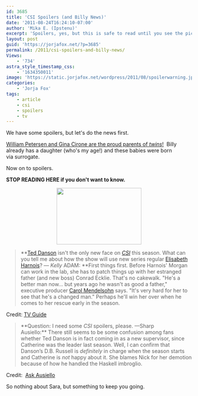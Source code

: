 ```yaml
---
id: 3685
title: 'CSI Spoilers (and Billy News)'
date: '2011-08-24T16:24:10-07:00'
author: 'Mika E. (Ipstenu)'
excerpt: 'Spoilers, yes, but this is safe to read until you see the picture of Sara warning you about spoilers.'
layout: post
guid: 'https://jorjafox.net/?p=3685'
permalink: /2011/csi-spoilers-and-billy-news/
Views:
    - '734'
astra_style_timestamp_css:
    - '1634350011'
image: 'https://static.jorjafox.net/wordpress/2011/08/spoilerwarning.jpg'
categories:
    - 'Jorja Fox'
tags:
    - article
    - csi
    - spoilers
    - tv
---
```


We have some spoilers, but let's do the news first.

<a href="http://www.eonline.com/news/former_csi_star_william_petersen/259822?cmpid=rss-000000-rssfeed-365-topstories">William Petersen and Gina Cirone are the proud parents of <em>twins</em>!</a>  Billy already has a daughter (who's my age!) and these babies were born via surrogate.

Now on to spoilers.

**STOP READING HERE if you don't want to know.**
<p style="text-align: center;"><img class="size-medium wp-image-3640" style="border-style: initial; border-color: initial;" title="spoilerwarning" src="//static.jorjafox.net/wordpress/2011/08/spoilerwarning-230x153.jpg" alt="" width="230" height="153" />

<blockquote>**<a href="http://www.tvguide.com/celebrities/ted-danson/176332">Ted Danson</a> isn't the only new face on <em><a href="http://www.tvguide.com/tvshows/csi-crime-scene-investigation/100100">CSI</a></em> this season. What can you tell me about how the show will use new series regular <a href="http://www.tvguide.com/celebrities/elisabeth-harnois/148906">Elisabeth Harnois</a>? — <em>Kelly</em>
ADAM: **First things first. Before Harnois' Morgan can work in the lab, she has to patch things up with her estranged father (and new boss) Conrad Ecklie. That's no cakewalk. "He's a better man now... but years ago he wasn't as good a father," executive producer <a href="http://www.tvguide.com/celebrities/carol-mendelsohn/225945">Carol Mendelsohn</a> says. "It's very hard for her to see that he's a changed man." Perhaps he'll win her over when he comes to her rescue early in the season.</blockquote>
Credit: <a href="http://www.tvguide.com/News/Mega-Buzz-Greys-Bones-1036625.aspx">TV Guide</a>
<blockquote>**Question: I need some <em>CSI</em> spoilers, please. —Sharp
Ausiello:** There still seems to be some confusion among fans whether Ted Danson is in fact coming in as a new supervisor, since Catherine was the leader last season. Well, I can confirm that Danson’s D.B. Russell is <em>definitely</em> in charge when the season starts and Catherine is <em>not</em> happy about it. She blames Nick for her demotion because of how he handled the Haskell imbroglio.</blockquote>
Credit:  <a href="http://www.tvline.com/2011/08/ask-ausiello-spoilers-gossip-girl-glee-90210">Ask Ausiello</a>

So nothing about Sara, but something to keep you going.
